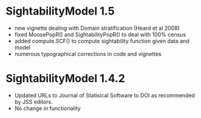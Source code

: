 # SightabilityModel 1.5

* new vignette dealing with Domain stratification (Heard et al 2008)
* fixed MoosePopR() and SightabilityPopR() to deal with 100% census
* added compute.SCF() to compute sightability function given data and model
* numerous typographical corrections in code and vignettes

# SightabilityModel 1.4.2

* Updated URLs to Journal of Statisical Software to DOI as recommended by JSS editors.
* No change in functionality



